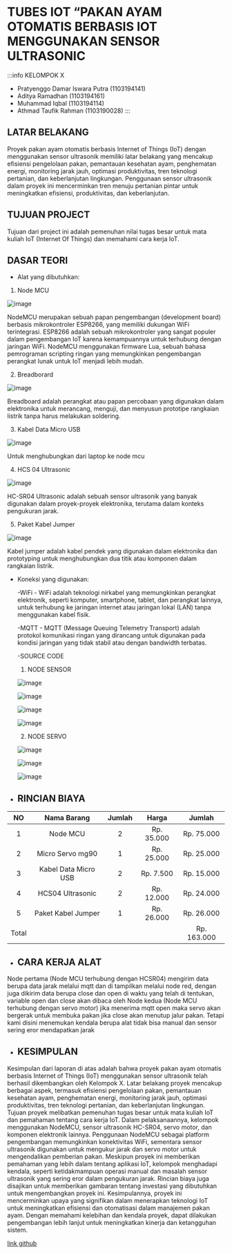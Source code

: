 # TUBES IOT “PAKAN AYAM OTOMATIS BERBASIS IOT MENGGUNAKAN SENSOR ULTRASONIC

:::info
KELOMPOK X
- Pratyenggo Damar Iswara Putra (1103194141)
- Aditya Ramadhan (1103194161)
- Muhammad Iqbal (1103194114)
- Athmad Taufik Rahman (1103190028)
:::

## LATAR BELAKANG

Proyek pakan ayam otomatis berbasis Internet of Things (IoT) dengan menggunakan sensor 
ultrasonik memiliki latar belakang yang mencakup efisiensi pengelolaan pakan, pemantauan kesehatan ayam, penghematan energi, monitoring jarak jauh, optimasi produktivitas, tren teknologi pertanian, dan keberlanjutan lingkungan. Penggunaan sensor ultrasonik dalam proyek ini mencerminkan tren menuju pertanian pintar untuk meningkatkan efisiensi, produktivitas, dan keberlanjutan.

## TUJUAN PROJECT 
Tujuan dari project ini adalah pemenuhan nilai tugas besar untuk mata kuliah IoT (Internet Of Things) dan memahami cara kerja IoT.

## DASAR TEORI 
* Alat yang dibutuhkan:
1. Node MCU   

![image](https://hackmd.io/_uploads/rkuQIzHuT.png)

NodeMCU merupakan sebuah papan pengembangan (development board) berbasis mikrokontroler ESP8266, yang memiliki dukungan WiFi terintegrasi. ESP8266 adalah sebuah mikrokontroler yang sangat populer dalam pengembangan IoT karena kemampuannya untuk terhubung dengan jaringan WiFi. NodeMCU menggunakan firmware Lua, sebuah bahasa pemrograman scripting ringan yang memungkinkan pengembangan perangkat lunak untuk IoT menjadi lebih mudah.

2. Breadborard

![image](https://hackmd.io/_uploads/Hkw8UMrua.png)

Breadboard adalah perangkat atau papan percobaan yang digunakan dalam elektronika untuk merancang, menguji, dan menyusun prototipe rangkaian listrik tanpa harus melakukan soldering.

3.	Kabel Data Micro USB
    
![image](https://hackmd.io/_uploads/SyOKIMHuT.png)
    
Untuk menghubungkan dari laptop ke node mcu

4.	HCS 04 Ultrasonic

![image](https://hackmd.io/_uploads/HymiUzBuT.png)

HC-SR04 Ultrasonic adalah sebuah sensor ultrasonik yang banyak digunakan dalam proyek-proyek elektronika, terutama dalam konteks pengukuran jarak.

5.	Paket Kabel Jumper

![image](https://hackmd.io/_uploads/rkNA8GSua.png) 

Kabel jumper adalah kabel pendek yang digunakan dalam elektronika dan prototyping untuk menghubungkan dua titik atau komponen dalam rangkaian listrik.


* Koneksi yang digunakan:

    -WiFi - WiFi adalah teknologi nirkabel yang memungkinkan perangkat elektronik, seperti komputer, smartphone, tablet, dan perangkat lainnya, untuk terhubung ke jaringan internet atau jaringan lokal (LAN) tanpa menggunakan kabel fisik.
    
    -MQTT - MQTT (Message Queuing Telemetry Transport) adalah protokol komunikasi ringan yang dirancang untuk digunakan pada kondisi jaringan yang tidak stabil atau dengan bandwidth terbatas.
    
    -SOURCE CODE
    
    1. NODE SENSOR 

    ![image](https://hackmd.io/_uploads/H1adPMS_T.png)
    
    ![image](https://hackmd.io/_uploads/BJUYvGHO6.png)

    ![image](https://hackmd.io/_uploads/H1ccPGHu6.png)

    ![image](https://hackmd.io/_uploads/SyOjvMS_p.png)

    2. NODE SERVO 

    ![image](https://hackmd.io/_uploads/HJyAPzBdp.png)
    
    ![image](https://hackmd.io/_uploads/Hku0vzHOa.png)

    ![image](https://hackmd.io/_uploads/HJNJOfrOp.png)




* ## RINCIAN BIAYA



|    **NO**   |          **Nama Barang**         | **Jumlah** | **Harga** | **Jumlah** |
|:-----------------:|:-------------------------:|:--------------:|:---------------:|:---------:|
|   1  | Node MCU |   2    |         Rp. 35.000        |   Rp. 75.000        |
|   2  | Micro Servo mg90 |   1    |         Rp. 25.000        |   Rp. 25.000        |
|   3  | Kabel Data Micro USB |   2    |         Rp. 7.500        |   Rp. 15.000        |
|   4  | HCS04 Ultrasonic |   2    |         Rp. 12.000        |   Rp. 24.000        |
|   5  | Paket Kabel Jumper |   1    |         Rp. 26.000        |   Rp. 26.000        |
|       Total                                             ||||  Rp. 163.000         |

* ## CARA KERJA ALAT

Node pertama (Node MCU terhubung dengan HCSR04) mengirim data berupa data jarak melalui mqtt dan di tampilkan melalui node red, dengan juga dikirim data berupa close dan open di waktu yang telah di tentukan, variable open dan close akan dibaca oleh Node kedua (Node MCU terhubung dengan servo motor) jika menerima mqtt open maka servo akan bergerak untuk membuka pakan jika close akan menutup jalur pakan. Tetapi kami disini menemukan kendala berupa alat tidak bisa manual dan sensor sering eror mendapatkan jarak

* ## KESIMPULAN

Kesimpulan dari laporan di atas adalah bahwa proyek pakan ayam otomatis berbasis Internet of Things (IoT) menggunakan sensor ultrasonik telah berhasil dikembangkan oleh Kelompok X. Latar belakang proyek mencakup berbagai aspek, termasuk efisiensi pengelolaan pakan, pemantauan kesehatan ayam, penghematan energi, monitoring jarak jauh, optimasi produktivitas, tren teknologi pertanian, dan keberlanjutan lingkungan. Tujuan proyek melibatkan pemenuhan tugas besar untuk mata kuliah IoT dan pemahaman tentang cara kerja IoT. Dalam pelaksanaannya, kelompok menggunakan NodeMCU, sensor ultrasonik HC-SR04, servo motor, dan komponen elektronik lainnya. Penggunaan NodeMCU sebagai platform pengembangan memungkinkan konektivitas WiFi, sementara sensor ultrasonik digunakan untuk mengukur jarak dan servo motor untuk mengendalikan pemberian pakan. Meskipun proyek ini memberikan pemahaman yang lebih dalam tentang aplikasi IoT, kelompok menghadapi kendala, seperti ketidakmampuan operasi manual dan masalah sensor ultrasonik yang sering eror dalam pengukuran jarak. Rincian biaya juga disajikan untuk memberikan gambaran tentang investasi yang dibutuhkan untuk mengembangkan proyek ini. Kesimpulannya, proyek ini mencerminkan upaya yang signifikan dalam menerapkan teknologi IoT untuk meningkatkan efisiensi dan otomatisasi dalam manajemen pakan ayam. Dengan memahami kelebihan dan kendala proyek, dapat dilakukan pengembangan lebih lanjut untuk meningkatkan kinerja dan ketangguhan sistem.

[link github](https://github.com/pratyenggodip/TUBES-IOT.git)